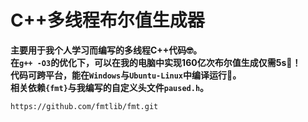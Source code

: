# C++多线程布尔值生成器
**主要用于我个人学习而编写的多线程C++代码🤓。**  
**在`g++ -O3`的优化下，可以在我的电脑中实现160亿次布尔值生成仅需5s🤯！**  
**代码可跨平台，能在`Windows`与`Ubuntu-Linux`中编译运行💪。**  
**相关依赖`{fmt}`与我编写的自定义头文件`paused.h`。**  
``` text
https://github.com/fmtlib/fmt.git
```
